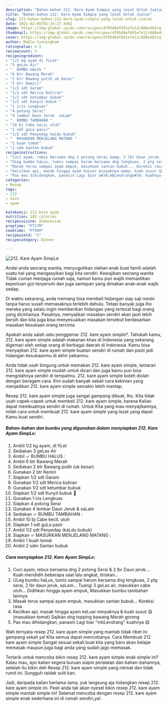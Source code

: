 ```yaml
---
description: "Bahan-bahan 212. Kare Ayam SimpLe yang lezat Untuk Jualan"
title: "Bahan-bahan 212. Kare Ayam SimpLe yang lezat Untuk Jualan"
slug: 221-bahan-bahan-212-kare-ayam-simple-yang-lezat-untuk-jualan
date: 2021-02-05T02:33:27.436Z
image: https://img-global.cpcdn.com/recipes/d705d6ef691e7e12/680x482cq70/212-kare-ayam-simple-foto-resep-utama.jpg
thumbnail: https://img-global.cpcdn.com/recipes/d705d6ef691e7e12/680x482cq70/212-kare-ayam-simple-foto-resep-utama.jpg
cover: https://img-global.cpcdn.com/recipes/d705d6ef691e7e12/680x482cq70/212-kare-ayam-simple-foto-resep-utama.jpg
author: Mable Cunningham
ratingvalue: 4.5
reviewcount: 3
recipeingredient:
- "1/2 kg ayam di fiLet"
- "3 geLas Air"
- "  BUMBU HALUS "
- "6 btr Bawang Merah"
- "2 btr Bawang putih uk besar"
- "2 btr Kemiri"
- "1/2 sdt Garam"
- "1/2 sdt Merica butiran"
- "1/2 sdt ketumbar bubuk"
- "1/2 sdt Kunyit bubuk "
- "1 iris Lengkuas"
- "4 potong Serai"
- "4 lembar Daun Jeruk  saLam"
- "  BUMBU TAMBAHAN "
- "10 bj Cabe keciL utuh"
- "1 sdt guLa pasir"
- "1/2 sdt Penyedap kaLdu bubuk"
- "  MASUKKAN MENJELANG MATANG "
- "1 buah tomat"
- "2 sdm Santan bubuk"
recipeinstructions:
- "Cuci ayam, rebus bersama dng 2 potong Serai &amp; 2 lbr Daun jeruk.... Kuah mendidih beberapa saat lalu angkat, tiriskan..."
- "ULeg bumbu haLus, tumis sampai harum bersama dng lengkuas, 2 ptg serai, 2 lbr daun jeruk, saLam... Tuangi 3 geLas air, masukkan cabe utuh... Didihkan hingga ayam empuk, Masukkan bumbu tambahan lainnya"
- "Masak terus sampai ayam empuk, masukkan santan bubuk... Koreksi rasa"
- "Kecilkan api, masak hingga ayam keLuar minyaknya &amp; kuah susut 😋 (masukkan tomat) Sajikan dng topping bawang Merah goreng"
- "Pas mau dihidangkan, panasin Lagi biar &#34;mbLendrang&#34; kuahnya 😋"
categories:
- Resep
tags:
- 212
- kare
- ayam

katakunci: 212 kare ayam 
nutrition: 183 calories
recipecuisine: Indonesian
preptime: "PT17M"
cooktime: "PT56M"
recipeyield: "1"
recipecategory: Dinner

---
```



![212. Kare Ayam SimpLe](https://img-global.cpcdn.com/recipes/d705d6ef691e7e12/680x482cq70/212-kare-ayam-simple-foto-resep-utama.jpg)

Andai anda seorang wanita, menyuguhkan olahan enak buat famili adalah suatu hal yang mengasyikan bagi kita sendiri. Kewajiban seorang  wanita Tidak cuman menjaga rumah saja, namun kamu pun wajib memastikan keperluan gizi terpenuhi dan juga santapan yang dimakan anak-anak wajib sedap.

Di waktu  sekarang, anda memang bisa membeli hidangan siap saji meski tanpa harus susah memasaknya terlebih dahulu. Tetapi banyak juga lho mereka yang selalu ingin memberikan hidangan yang terlezat bagi orang yang dicintainya. Pasalnya, menyajikan masakan sendiri akan jauh lebih bersih dan kita juga bisa menyesuaikan masakan tersebut berdasarkan masakan kesukaan orang tercinta. 



Apakah anda salah satu penggemar 212. kare ayam simple?. Tahukah kamu, 212. kare ayam simple adalah makanan khas di Indonesia yang sekarang digemari oleh setiap orang di berbagai daerah di Indonesia. Kamu bisa menyajikan 212. kare ayam simple buatan sendiri di rumah dan pasti jadi hidangan kesukaanmu di akhir pekanmu.

Anda tidak usah bingung untuk memakan 212. kare ayam simple, lantaran 212. kare ayam simple mudah untuk dicari dan juga kamu pun bisa mengolahnya sendiri di tempatmu. 212. kare ayam simple boleh diolah dengan beragam cara. Kini sudah banyak sekali cara kekinian yang menjadikan 212. kare ayam simple semakin lebih mantap.

Resep 212. kare ayam simple juga sangat gampang dibuat, lho. Kita tidak usah capek-capek untuk membeli 212. kare ayam simple, karena Kalian dapat membuatnya sendiri di rumah. Untuk Kita yang mau menyajikannya, inilah cara untuk membuat 212. kare ayam simple yang lezat yang dapat Kamu buat sendiri.

<!--inarticleads1-->

##### Bahan-bahan dan bumbu yang digunakan dalam menyiapkan 212. Kare Ayam SimpLe:

1. Ambil 1/2 kg ayam, di fiLet
1. Sediakan 3 geLas Air
1. Ambil  ✓ BUMBU HALUS :
1. Ambil 6 btr Bawang Merah
1. Sediakan 2 btr Bawang putih (uk besar)
1. Gunakan 2 btr Kemiri
1. Siapkan 1/2 sdt Garam
1. Gunakan 1/2 sdt Merica butiran
1. Gunakan 1/2 sdt ketumbar bubuk
1. Siapkan 1/2 sdt Kunyit bubuk 🙈
1. Gunakan 1 iris Lengkuas
1. Siapkan 4 potong Serai
1. Gunakan 4 lembar Daun Jeruk &amp; saLam
1. Sediakan  ✓ BUMBU TAMBAHAN :
1. Ambil 10 bj Cabe keciL utuh
1. Siapkan 1 sdt guLa pasir
1. Ambil 1/2 sdt Penyedap (kaLdu bubuk)
1. Siapkan  ✓ MASUKKAN MENJELANG MATANG :
1. Ambil 1 buah tomat
1. Ambil 2 sdm Santan bubuk




<!--inarticleads2-->

##### Cara menyiapkan 212. Kare Ayam SimpLe:

1. Cuci ayam, rebus bersama dng 2 potong Serai &amp; 2 lbr Daun jeruk.... Kuah mendidih beberapa saat lalu angkat, tiriskan...
1. ULeg bumbu haLus, tumis sampai harum bersama dng lengkuas, 2 ptg serai, 2 lbr daun jeruk, saLam... Tuangi 3 geLas air, masukkan cabe utuh... Didihkan hingga ayam empuk, Masukkan bumbu tambahan lainnya
1. Masak terus sampai ayam empuk, masukkan santan bubuk... Koreksi rasa
1. Kecilkan api, masak hingga ayam keLuar minyaknya &amp; kuah susut 😋 (masukkan tomat) Sajikan dng topping bawang Merah goreng
1. Pas mau dihidangkan, panasin Lagi biar &#34;mbLendrang&#34; kuahnya 😋




Wah ternyata resep 212. kare ayam simple yang mantab tidak ribet ini gampang sekali ya! Kita semua dapat mencobanya. Cara Membuat 212. kare ayam simple Sangat sesuai sekali buat kita yang baru akan belajar memasak maupun juga bagi anda yang sudah jago memasak.

Tertarik untuk mencoba bikin resep 212. kare ayam simple enak simple ini? Kalau mau, ayo kalian segera buruan siapin peralatan dan bahan-bahannya, setelah itu bikin deh Resep 212. kare ayam simple yang nikmat dan tidak rumit ini. Sungguh taidak sulit kan. 

Jadi, daripada kalian berlama-lama, yuk langsung aja hidangkan resep 212. kare ayam simple ini. Pasti anda tak akan nyesel bikin resep 212. kare ayam simple mantab simple ini! Selamat mencoba dengan resep 212. kare ayam simple enak sederhana ini di rumah sendiri,ya!.

